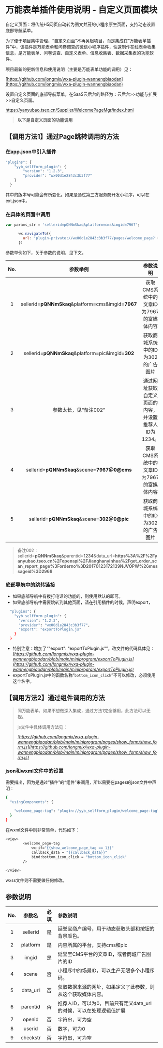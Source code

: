 # 万能表单插件使用说明 - 自定义页面模块

自定义页面：将传统H5网页自动转为图文并茂的小程序原生页面</u>，支持动态设置底部导航菜单。

为了便于项目集中管理，“自定义页面”不再另起项目，而是集成在“万能表单插件”中，该插件是万能表单和问卷调查的微信小程序插件，快速制作在线表单收集信息，是万能表单、问卷调查、自定义表单、信息收集表、数据采集表的功能软件。

项目最新的更新信息和使用说明（主要是万能表单功能的调用）见：

[https://github.com/longmix/wxa-plugin-wannengbiaodan](https://github.com/longmix/wxa-plugin-wannengbiaodan)

设置自定义页面的底部导航菜单，在SaaS云后台的路径为：云后台>>功能与扩展>>自定义页面。

https://yanyubao.tseo.cn/Supplier/WelcomePageMgr/index.html

> **以下是自定义页面的功能调用**

## 【调用方法1】通过Page跳转调用的方法

### 在app.json中引入插件

```javascript
"plugins": {
    "yyb_selfform_plugin": {
        "version": "1.2.3",
        "provider": "wx00d1e2843c3b3f77" 
    }
  }
```

其中的版本号可能会有所变化。如果是通过第三方服务商开发小程序，可以在ext.json中。

### 在具体的页面中调用

```javascript
var params_str = 'sellerid=pQNNmSkaq&platform=cms&imgid=7967';

      wx.navigateTo({
        url: 'plugin-private://wx00d1e2843c3b3f77/pages/welcome_page?'+ params_str  
      })
```

参数举例如下，关于参数的说明，见下文。


| No. | 参数举例 | 参数说明 |
| :-: | :-: | :-: |
| 1 | sellerid=**pQNNmSkaq**&platform=cms&imgid=**7967** | 获取CMS系统中的文章ID为7967的富媒体内容 |
| 2 | sellerid=**pQNNmSkaq**&platform=pic&imgid=**302** | 获取商城系统中的ID为302的广告图片 |
| 3 | 参数太长，见“备注002” | 通过网址获取自定义页面的内容，并设置推荐人ID为1234。 |
| 4 | sellerid=**pQNNmSkaq**&scene=**7967@0@cms** | 获取CMS系统中的文章ID为7967的富媒体内容 |
| 5 | sellerid=**pQNNmSkaq**&scene=**302@0@pic** | 获取商城系统中的ID为302的广告图片 |

> 备注002： sellerid=**pQNNmSkaq**&parentid=**1234**&data_url=**https%3A%2F%2Fyanyubao.tseo.cn%2Fopenapi%2FJianghanyinhua%2Fget_order_scan_report_page%3Forderno%3D20170123172139NJVOPW%26messageid%3D2968**


### 底部导航中的跳转链接

* 如果底部导航中有拨打电话的功能的，则使用默认的即可。
* 如果底部导航中需要跳转到其他页面，请在引用插件的时候，声明export，

```bash
  "plugins": {
    "yyb_selfform_plugin": {
      "version": "1.2.3",
      "provider": "wx00d1e2843c3b3f77",
      "export": "exportToPlugin.js"
    }
  }
```

* 特别注意：增加了“"export": "exportToPlugin.js"”，改文件的代码具体见：*[https://github.com/longmix/wxa-plugin-wannengbiaodan/blob/main/miniprogram/exportToPlugin.js](https://github.com/longmix/wxa-plugin-wannengbiaodan/blob/main/miniprogram/exportToPlugin.js)*
* exportToPlugin.js中的函数名称“`bottom_icon_click`”不可以修改，必须使用这个名字。



## 【调用方法2】通过组件调用的方法

> 同万能表单，如果不想做深入集成，通过方法1完全够用，此方法可以无视。
>
> js文件中具体调用方法见：
>
> *[https://github.com/longmix/wxa-plugin-wannengbiaodan/blob/main/miniprogram/pages/show_form/show_form.js](https://github.com/longmix/wxa-plugin-wannengbiaodan/blob/main/miniprogram/pages/show_form/show_form.js)*

### json和wxml文件中的设置

需要指出，因为是通过“插件”的“组件”来调用，所以需要在pages的json文件中声明：

```bash
{
  "usingComponents": {

    "welcome_page-tag": "plugin://yyb_selfform_plugin/welcome_page-tag"
  }
}
```

在wxml文件中则非常简单，代码如下：

```bash
<view>
		<welcome_page-tag  
			wx:if="{{show_welcome_page_tag == 1}}"
			callback_data = "{{callback_data}}"
			bind:bottom_icon_click = "bottom_icon_click"
		/>

</view>
```

wxss文件则不需要做任何修改。

## 参数说明


| No. | 参数名 | 必填 | 参数说明 |
| :-: | :-: | :-: | :- |
| 1 | sellerid | 是 | 延誉宝商户编号，用于动态获取头部和按钮的背景颜色。 |
| 2 | platform | 是 | 内容所属的平台，支持cms和pic |
| 3 | imgid | 是 | 延誉宝CMS平台的文章ID，或者商城广告图片的ID |
| 4 | scene | 否 | 小程序中的场景ID，可以生产无限多个小程序码。 |
| 5 | data_url | 否 | 获取数据来源的网址，如果定义了此参数，则从这个获取媒体内容。 |
| 6 | parentid | 否 | 推荐人ID，可以为0，目前只有定义data_url的时候，可以在处理逻辑值扩展 |
| 7 | openid | 否 | 字符串，可为空 |
| 8 | userid | 否 | 数字，可为0 |
| 9 | checkstr | 否 | 字符串，可为空 |
